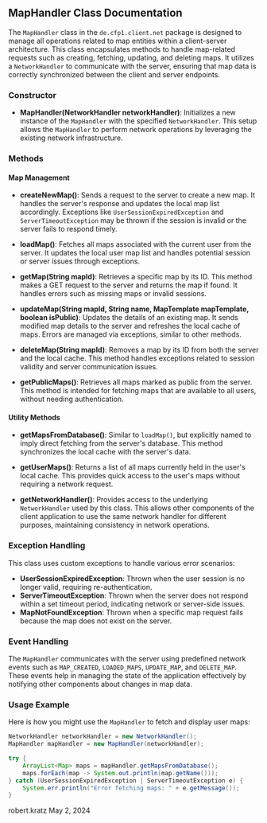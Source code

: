 ## MapHandler Class Documentation

The `MapHandler` class in the `de.cfp1.client.net` package is designed to manage all operations related to map entities within a client-server architecture. This class encapsulates methods to handle map-related requests such as creating, fetching, updating, and deleting maps. It utilizes a `NetworkHandler` to communicate with the server, ensuring that map data is correctly synchronized between the client and server endpoints.

### Constructor

- **MapHandler(NetworkHandler networkHandler)**: Initializes a new instance of the `MapHandler` with the specified `NetworkHandler`. This setup allows the `MapHandler` to perform network operations by leveraging the existing network infrastructure.

### Methods

#### Map Management

- **createNewMap()**: Sends a request to the server to create a new map. It handles the server's response and updates the local map list accordingly. Exceptions like `UserSessionExpiredException` and `ServerTimeoutException` may be thrown if the session is invalid or the server fails to respond timely.

- **loadMap()**: Fetches all maps associated with the current user from the server. It updates the local user map list and handles potential session or server issues through exceptions.

- **getMap(String mapId)**: Retrieves a specific map by its ID. This method makes a GET request to the server and returns the map if found. It handles errors such as missing maps or invalid sessions.

- **updateMap(String mapId, String name, MapTemplate mapTemplate, boolean isPublic)**: Updates the details of an existing map. It sends modified map details to the server and refreshes the local cache of maps. Errors are managed via exceptions, similar to other methods.

- **deleteMap(String mapId)**: Removes a map by its ID from both the server and the local cache. This method handles exceptions related to session validity and server communication issues.

- **getPublicMaps()**: Retrieves all maps marked as public from the server. This method is intended for fetching maps that are available to all users, without needing authentication.

#### Utility Methods

- **getMapsFromDatabase()**: Similar to `loadMap()`, but explicitly named to imply direct fetching from the server's database. This method synchronizes the local cache with the server's data.

- **getUserMaps()**: Returns a list of all maps currently held in the user's local cache. This provides quick access to the user's maps without requiring a network request.

- **getNetworkHandler()**: Provides access to the underlying `NetworkHandler` used by this class. This allows other components of the client application to use the same network handler for different purposes, maintaining consistency in network operations.

### Exception Handling

This class uses custom exceptions to handle various error scenarios:

- **UserSessionExpiredException**: Thrown when the user session is no longer valid, requiring re-authentication.
- **ServerTimeoutException**: Thrown when the server does not respond within a set timeout period, indicating network or server-side issues.
- **MapNotFoundException**: Thrown when a specific map request fails because the map does not exist on the server.

### Event Handling

The `MapHandler` communicates with the server using predefined network events such as `MAP_CREATED`, `LOADED_MAPS`, `UPDATE_MAP`, and `DELETE_MAP`. These events help in managing the state of the application effectively by notifying other components about changes in map data.

### Usage Example

Here is how you might use the `MapHandler` to fetch and display user maps:

```java
NetworkHandler networkHandler = new NetworkHandler();
MapHandler mapHandler = new MapHandler(networkHandler);

try {
    ArrayList<Map> maps = mapHandler.getMapsFromDatabase();
    maps.forEach(map -> System.out.println(map.getName()));
} catch (UserSessionExpiredException | ServerTimeoutException e) {
    System.err.println("Error fetching maps: " + e.getMessage());
}
```

robert.kratz May 2, 2024
